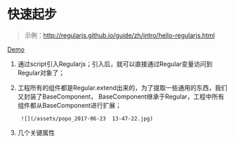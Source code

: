 # 快速起步

> 示例：http://regularjs.github.io/guide/zh/intro/hello-regularjs.html

[Demo](http://fiddle.jshell.net/leeluolee/C2Gh9/1/)

1. 通过script引入Regularjs；引入后，就可以直接通过Regular变量访问到Regular对象了；
2. 工程所有的组件都是Regular.extend出来的，为了提取一些通用的东西，我们又封装了BaseComponent， BaseComponent继承于Regular，工程中所有组件都从BaseComponent进行扩展；

        ![](/assets/popo_2017-06-23  13-47-22.jpg)

3. 几个关键属性



